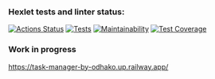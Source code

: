 ### Hexlet tests and linter status:
[![Actions Status](https://github.com/odhako/python-project-52/workflows/hexlet-check/badge.svg)](https://github.com/odhako/python-project-52/actions)
[![Tests](https://github.com/odhako/python-project-52/actions/workflows/tests.yml/badge.svg)](https://github.com/odhako/python-project-52/actions/workflows/tests.yml)
[![Maintainability](https://api.codeclimate.com/v1/badges/4a9921668f198cad49b7/maintainability)](https://codeclimate.com/github/odhako/python-project-52/maintainability)
[![Test Coverage](https://api.codeclimate.com/v1/badges/4a9921668f198cad49b7/test_coverage)](https://codeclimate.com/github/odhako/python-project-52/test_coverage)

### Work in progress

https://task-manager-by-odhako.up.railway.app/
